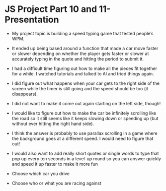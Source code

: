 # JS Project Part 10 and 11- Presentation

- My project topic is building a speed typing game that tested people’s WPM.

- It ended up being based around a function that made a car move faster or slower depending on whether
  the player gets faster or slower at accurately typing in the quote and hitting the period to submit it.

- I had a difficult time figuring out how to make all the pieces fit together for a while. I watched tutorials and talked to AI and tried things again.

- I did figure out what happens when your car gets to the right side of the screen while the timer is still going and the speed should be too (it disappears).

- I did not want to make it come out again starting on the left side, though!

- I would like to figure out how to make the car be infinitely scrolling like the road so it still seems like it keeps slowing down or speeding up (but without ever hitting the right hand side).

- I think the answer is probably to use parallax scrolling in a game where the background goes at a different speed. I would need to figure that out!

- I would also want to add really short quotes or single words to type that pop up every ten seconds in a level-up round so you can answer quickly and speed it up faster to make it more fun

- Choose which car you drive
- Choose who or what you are racing against
